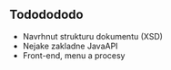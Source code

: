 ## Tododododo

 - Navrhnut strukturu dokumentu (XSD)
 - Nejake zakladne JavaAPI
 - Front-end, menu a procesy
